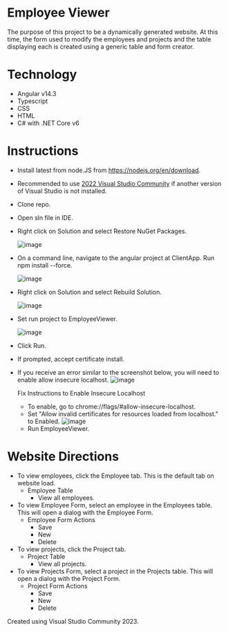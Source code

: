 # Employee Viewer
The purpose of this project to be a dynamically generated website. At this time, the form used to modify the employees and projects and the table displaying each is created using a generic table and form creator.

# Technology
- Angular v14.3
- Typescript
- CSS
- HTML
- C# with .NET Core v6

# Instructions
- Install latest from node.JS from https://nodejs.org/en/download.
- Recommended to use [2022 Visual Studio Community](https://visualstudio.microsoft.com/downloads/) if another version of Visual Studio is not installed.
- Clone repo.
- Open sln file in IDE. 
- Right click on Solution and select Restore NuGet Packages.

  ![image](https://github.com/PetersenEmerald/EmployeeViewer/assets/46093775/f67ff84a-4b42-4142-94f7-090e30a795cc)
- On a command line, navigate to the angular project at ClientApp. Run npm install --force.

  ![image](https://github.com/PetersenEmerald/EmployeeViewer/assets/46093775/6685bf1c-0d4a-4990-9bf5-4acd059d4edf)
- Right click on Solution and select Rebuild Solution.

  ![image](https://github.com/PetersenEmerald/EmployeeViewer/assets/46093775/e9512680-b82a-4be5-8340-8d7f1f7a077f)
- Set run project to EmployeeViewer.

  ![image](https://github.com/PetersenEmerald/EmployeeViewer/assets/46093775/822493f7-671d-41b8-97ad-2bcd1a1f640b)
- Click Run.
- If prompted, accept certificate install.
- If you receive an error similar to the screenshot below, you will need to enable allow insecure localhost.
  ![image](https://github.com/PetersenEmerald/EmployeeViewer/assets/46093775/0e42eff0-76ce-4b86-babf-ccd8c8ae4d42)
  
  Fix Instructions to Enable Insecure Localhost
  - To enable, go to chrome://flags/#allow-insecure-localhost.
  - Set "Allow invalid certificates for resources loaded from localhost." to Enabled.
    ![image](https://github.com/PetersenEmerald/EmployeeViewer/assets/46093775/63f0fb92-f0a5-4937-a7e1-9ca21498b55a)
  - Run EmployeeViewer.


# Website Directions
- To view employees, click the Employee tab. This is the default tab on website load.
  - Employee Table
    - View all employees.
- To view Employee Form, select an employee in the Employees table. This will open a dialog with the Employee Form.
  - Employee Form Actions
    - Save 
    - New
    - Delete
- To view projects, click the Project tab.
  - Project Table
    - View all projects.
- To view Projects Form, select a project in the Projects table. This will open a dialog with the Project Form.
  - Project Form Actions
    - Save
    - New
    - Delete

Created using Visual Studio Community 2023.
